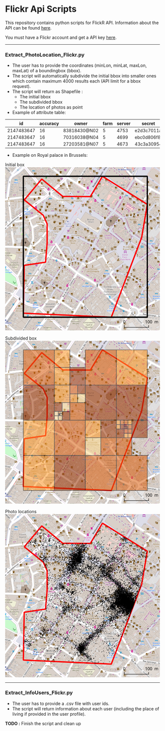 # Flickr Api Scripts
This repository contains python scripts for FlickR API. Information about the API can be found [here](https://www.flickr.com/services/developer/api).  

You must have a Flickr account and get a API key [here](https://www.flickr.com/services/apps/create/).  
 
------

### Extract\_PhotoLocation\_Flickr.py
* The user has to provide the coordinates (minLon, minLat, maxLon, maxLat) of a boundingbox (bbox).
* The script will automatically subdivide the initial bbox into smaller ones which contain maximum 4000 results each (API limit for a bbox request). 
* The script will return as Shapefile :
	* The initial bbox
	* The subdivided bbox
	* The location of photos as point 
* Example of attribute table:

|id|accuracy|owner|farm|server|secret|URL_static|URL_websit|
|---|---|---|---|---|---|---|---|
|2147483647|16|83818430@N02|5|4753|e2d3c7011a|https://farm5.staticflickr.com/4753/39896622281_e2d3c7011a.jpg|https://www.flickr.com/photos/83818430@N02/39896622281|
|2147483647|16|70316038@N04|5|4699|ebc0d806f8|https://farm5.staticflickr.com/4699/38928082915_ebc0d806f8.jpg|https://www.flickr.com/photos/70316038@N04/38928082915|
|2147483647|16|27203581@N07|5|4673|43c3a30954|https://farm5.staticflickr.com/4673/28021875079_43c3a30954.jpg|https://www.flickr.com/photos/27203581@N07/28021875079|

* Example on Royal palace in Brussels:

Initial box
![](Illustrations/initial_bbox.png)

Subdivided box
![](Illustrations/subdivided_bbox.png)

Photo locations
![](Illustrations/photo_locations.png)

------

### Extract\_InfoUsers\_Flickr.py
* The user has to provide a .csv file with user ids.
* The script will return information about each user (including the place of living if provided in the user profile).

**TODO :** Finish the script and clean up 